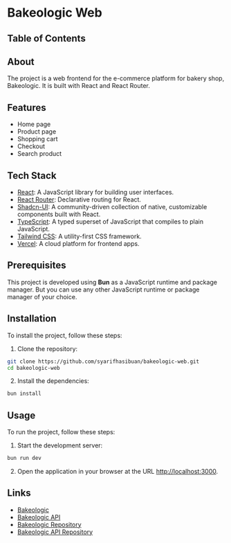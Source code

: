 # Bakeologic Web

## Table of Contents

## About

The project is a web frontend for the e-commerce platform for bakery shop, Bakeologic. It is built with React and React Router.

## Features

- Home page
- Product page
- Shopping cart
- Checkout
- Search product

## Tech Stack

- [React](https://reactjs.org/): A JavaScript library for building user interfaces.
- [React Router](https://reactrouter.com/): Declarative routing for React.
- [Shadcn-UI](https://shadcn.com/): A community-driven collection of native, customizable components built with React.
- [TypeScript](https://www.typescriptlang.org/): A typed superset of JavaScript that compiles to plain JavaScript.
- [Tailwind CSS](https://tailwindcss.com/): A utility-first CSS framework.
- [Vercel](https://vercel.com/): A cloud platform for frontend apps.

## Prerequisites

This project is developed using **Bun** as a JavaScript runtime and package manager. But you can use any other JavaScript runtime or package manager of your choice.

## Installation

To install the project, follow these steps:

1. Clone the repository:

```sh
git clone https://github.com/syarifhasibuan/bakeologic-web.git
cd bakeologic-web
```

2. Install the dependencies:

```sh
bun install
```

## Usage

To run the project, follow these steps:

1. Start the development server:

```sh
bun run dev
```

2. Open the application in your browser at the URL [http://localhost:3000](http://localhost:3000).

## Links

- [Bakeologic](https://bakeologic.syarifhasibuan.com/)
- [Bakeologic API](https://bakeologic-api.syarifhasibuan.com/)
- [Bakeologic Repository](https://github.com/syarifhasibuan/bakeologic)
- [Bakeologic API Repository](https://github.com/syarifhasibuan/bakeologic-api)
